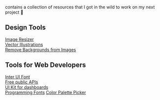 contains a collection of resources that I got in the wild to work on my next project 🎨

## Design Tools

[Image Resizer](https://promo.com/tools/image-resizer/) <br>
[Vector Illustrations](https://icons8.com/illustrations) <br>
[Remove Backgrounds from Images](https://www.remove.bg/) <br>

## Tools for Web Developers

[Inter UI Font](https://rsms.me/inter/) <br>
[Free public APIs](https://public-apis.xyz/) <br>
[UI Kit for dashboards](https://www.invisionapp.com/inside-design/design-resources/) <br>
[Programming Fonts](https://www.programmingfonts.org/)
[Color Palette Picker](https://palettte.app/)

